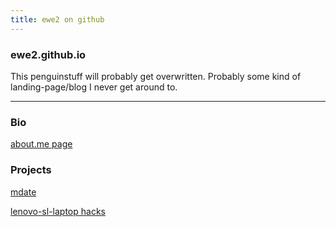 ```yaml
---
title: ewe2 on github
---
```


### ewe2.github.io

This penguinstuff will probably get overwritten. Probably some kind of
landing-page/blog I never get around to.

***
### Bio

[about.me page](http://about.me/ewetoo)

### Projects

[mdate](http://ewe2.github.io/mdate)

[lenovo-sl-laptop hacks](http://ewe2.github.io/lenovo-sl-laptop)
